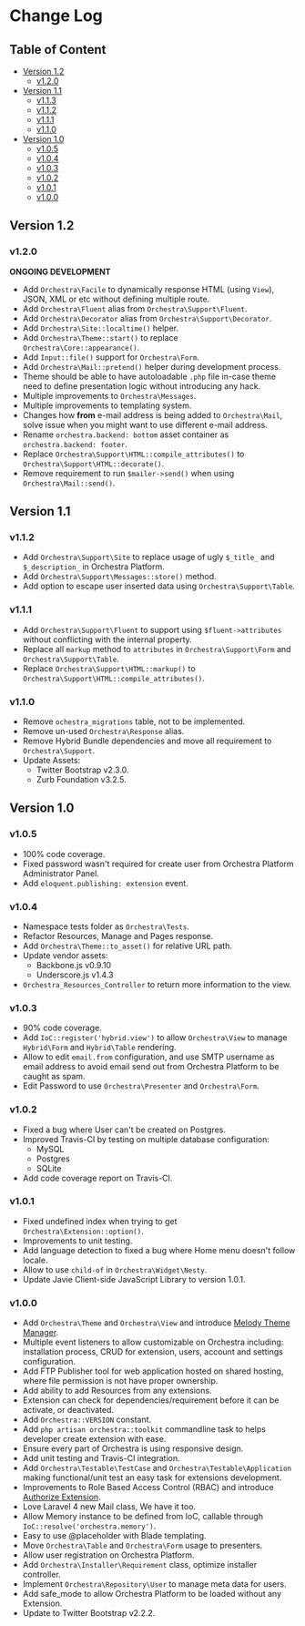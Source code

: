 # Change Log

## Table of Content

* [Version 1.2](#v1.2)
	- [v1.2.0](#v1.2.0)
* [Version 1.1](#v1.1)
	- [v1.1.3](#v1.1.3)
	- [v1.1.2](#v1.1.2)
	- [v1.1.1](#v1.1.1)
	- [v1.1.0](#v1.1.0)
* [Version 1.0](#v1.0)
	- [v1.0.5](#v1.0.5)
	- [v1.0.4](#v1.0.4)
	- [v1.0.3](#v1.0.3)
	- [v1.0.2](#v1.0.2)
	- [v1.0.1](#v1.0.1)
	- [v1.0.0](#v1.0.0)

<a name="v1.2"></a>
## Version 1.2

<a name="v1.2.0"></a>
### v1.2.0

**ONGOING DEVELOPMENT**

 * Add `Orchestra\Facile` to dynamically response HTML (using `View`), JSON, XML or etc without defining multiple route.
 * Add `Orchestra\Fluent` alias from `Orchestra\Support\Fluent`.
 * Add `Orchestra\Decorator` alias from `Orchestra\Support\Decorator`.
 * Add `Orchestra\Site::localtime()` helper.
 * Add `Orchestra\Theme::start()` to replace `Orchestra\Core::appearance()`.
 * Add `Input::file()` support for `Orchestra\Form`.
 * Add `Orchestra\Mail::pretend()` helper during development process.
 * Theme should be able to have autoloadable `.php` file in-case theme need to define presentation logic without introducing any hack.
 * Multiple improvements to `Orchestra\Messages`.
 * Multiple improvements to templating system.
 * Changes how **from** e-mail address is being added to `Orchestra\Mail`, solve issue when you might want to use different e-mail address.
 * Rename `orchestra.backend: bottom` asset container as `orchestra.backend: footer`.
 * Replace `Orchestra\Support\HTML::compile_attributes()` to `Orchestra\Support\HTML::decorate()`.
 * Remove requirement to run `$mailer->send()` when using `Orchestra\Mail::send()`.

<a name="v1.1"></a>
## Version 1.1

<a name="v1.1.2"></a>
### v1.1.2

* Add `Orchestra\Support\Site` to replace usage of ugly `$_title_` and `$_description_` in Orchestra Platform.
* Add `Orchestra\Support\Messages::store()` method.
* Add option to escape user inserted data using `Orchestra\Support\Table`.

<a name="v1.1.1"></a>
### v1.1.1

* Add `Orchestra\Support\Fluent` to support using `$fluent->attributes` without conflicting with the internal property.
* Replace all `markup` method to `attributes` in `Orchestra\Support\Form` and `Orchestra\Support\Table`.
* Replace `Orchestra\Support\HTML::markup()` to `Orchestra\Support\HTML::compile_attributes()`.

<a name="v1.1.0"></a>
### v1.1.0

* Remove `ochestra_migrations` table, not to be implemented.
* Remove un-used `Orchestra\Response` alias.
* Remove Hybrid Bundle dependencies and move all requirement to `Orchestra\Support`.
* Update Assets:
	- Twitter Bootstrap v2.3.0.
	- Zurb Foundation v3.2.5.

<a name="v1.0"></a>
## Version 1.0

<a name="v1.0.5"></a>
### v1.0.5

* 100% code coverage.
* Fixed password wasn't required for create user from Orchestra Platform Administrator Panel.
* Add `eloquent.publishing: extension` event.

<a name="v1.0.4"></a>
### v1.0.4

* Namespace tests folder as `Orchestra\Tests`.
* Refactor Resources, Manage and Pages response.
* Add `Orchestra\Theme::to_asset()` for relative URL path.
* Update vendor assets:
	- Backbone.js v0.9.10
	- Underscore.js v1.4.3
* `Orchestra_Resources_Controller` to return more information to the view.

<a name="v1.0.3"></a>
### v1.0.3

* 90% code coverage.
* Add `IoC::register('hybrid.view')` to allow `Orchestra\View` to manage `Hybrid\Form` and `Hybrid\Table` rendering.
* Allow to edit `email.from` configuration, and use SMTP username as email address to avoid email send out from Orchestra Platform to be caught as spam.
* Edit Password to use `Orchestra\Presenter` and `Orchestra\Form`.

<a name="v1.0.2"></a>
### v1.0.2

* Fixed a bug where User can't be created on Postgres.
* Improved Travis-CI by testing on multiple database configuration:
	- MySQL
	- Postgres
	- SQLite
* Add code coverage report on Travis-CI.

<a name="v1.0.1"></a>
### v1.0.1

* Fixed undefined index when trying to get `Orchestra\Extension::option()`.
* Improvements to unit testing.
* Add language detection to fixed a bug where Home menu doesn't follow locale.
* Allow to use `child-of` in `Orchestra\Widget\Nesty`.
* Update Javie Client-side JavaScript Library to version 1.0.1.

<a name="v1.0.0"></a>
### v1.0.0

* Add `Orchestra\Theme` and `Orchestra\View` and introduce [Melody Theme Manager](http://bundles.laravel.com/bundle/melody).
* Multiple event listeners to allow customizable on Orchestra including: installation process, CRUD for extension, users, account and settings configuration.
* Add FTP Publisher tool for web application hosted on shared hosting, where file permission is not have proper ownership.
* Add ability to add Resources from any extensions.
* Extension can check for dependencies/requirement before it can be activate, or deactivated.
* Add `Orchestra::VERSION` constant.
* Add `php artisan orchestra::toolkit` commandline task to helps developer create extension with ease.
* Ensure every part of Orchestra is using responsive design.
* Add unit testing and Travis-CI integration.
* Add `Orchestra\Testable\TestCase` and `Orchestra\Testable\Application` making functional/unit test an easy task for extensions development.
* Improvements to Role Based Access Control (RBAC) and introduce [Authorize Extension](http://bundles.laravel.com/bundle/authorize).
* Love Laravel 4 new Mail class, We have it too.
* Allow Memory instance to be defined from IoC, callable through `IoC::resolve('orchestra.memory')`.
* Easy to use @placeholder with Blade templating.
* Move `Orchestra\Table` and `Orchestra\Form` usage to presenters.
* Allow user registration on Orchestra Platform.
* Add `Orchestra\Installer\Requirement` class, optimize installer controller.
* Implement `Orchestra\Repository\User` to manage meta data for users.
* Add safe_mode to allow Orchestra Platform to be loaded without any Extension.
* Update to Twitter Bootstrap v2.2.2.
